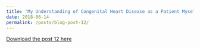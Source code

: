 ```yaml
---
title: 'My Understanding of Congenital Heart Disease as a Patient Myself'
date: 2018-06-14
permalink: /posts/blog-post-12/
---
```


<a href = "http://chengguo2000.github.io/files/Blog-Posts/12_-_My_Understanding_of_Congenital_Heart_Disease_as_a_Patient_Myself.pdf">Download the post 12 here</a>